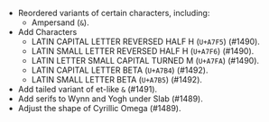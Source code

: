 * Reordered variants of certain characters, including:
  - Ampersand (`&`).
* Add Characters
  - LATIN CAPITAL LETTER REVERSED HALF H (`U+A7F5`) (#1490).
  - LATIN SMALL LETTER REVERSED HALF H (`U+A7F6`) (#1490).
  - LATIN LETTER SMALL CAPITAL TURNED M (`U+A7FA`) (#1490).
  - LATIN CAPITAL LETTER BETA (`U+A7B4`) (#1492).
  - LATIN SMALL LETTER BETA (`U+A7B5`) (#1492).
* Add tailed variant of et-like `&` (#1491).
* Add serifs to Wynn and Yogh under Slab (#1489).
* Adjust the shape of Cyrillic Omega (#1489).
